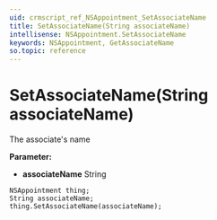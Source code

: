 ```yaml
---
uid: crmscript_ref_NSAppointment_SetAssociateName
title: SetAssociateName(String associateName)
intellisense: NSAppointment.SetAssociateName
keywords: NSAppointment, GetAssociateName
so.topic: reference
---
```


# SetAssociateName(String associateName)

The associate's name

**Parameter:** 
* **associateName** String

```crmscript
NSAppointment thing;
String associateName;
thing.SetAssociateName(associateName);
```

